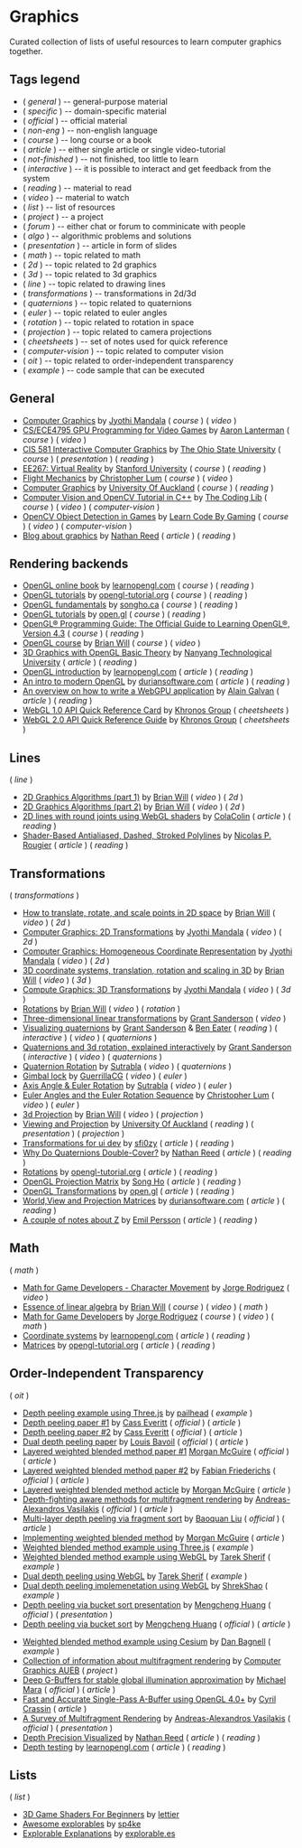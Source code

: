 # Graphics

Curated collection of lists of useful resources to learn computer graphics together.

## Tags legend

- ( _general_ ) -- general-purpose material
- ( _specific_ ) -- domain-specific material
- ( _official_ ) -- official material
- ( _non-eng_ ) -- non-english language
- ( _course_ ) -- long course or a book
- ( _article_ ) -- either single article or single video-tutorial
- ( _not-finished_ ) -- not finished, too little to learn
- ( _interactive_ ) -- it is possible to interact and get feedback from the system
- ( _reading_ ) -- material to read
- ( _video_ ) -- material to watch
- ( _list_ ) -- list of resources
- ( _project_ ) -- a project
- ( _forum_ ) -- either chat or forum to comminicate with people
- ( _algo_ ) -- algorithmic problems and solutions
- ( _presentation_ ) -- article in form of slides
- ( _math_ ) -- topic related to math
- ( _2d_ ) -- topic related to 2d graphics
- ( _3d_ ) -- topic related to 3d graphics
- ( _line_ ) -- topic related to drawing lines
- ( _transformations_ ) -- transformations in 2d/3d
- ( _quaternions_ ) -- topic related to quaternions
- ( _euler_ ) -- topic related to euler angles
- ( _rotation_ ) -- topic related to rotation in space
- ( _projection_ ) -- topic related to camera projections
- ( _cheetsheets_ ) -- set of notes used for quick reference
- ( _computer-vision_ ) -- topic related to computer vision
- ( _oit_ ) -- topic related to order-independent transparency
- ( _example_ ) -- code sample that can be executed

## General

- [Computer Graphics](https://www.youtube.com/playlist?list=PLE67F-VQUgLgws92d9gmP-AhBN_KQRGDW) by [Jyothi Mandala](https://www.youtube.com/channel/UCDDxkAZS-3MbZyn6DqyED1g) ( _course_ ) ( _video_ )
- [CS/ECE4795 GPU Programming for Video Games](https://www.youtube.com/playlist?list=PLOunECWxELQQwayE8e3WjKPJsTGKknJ8w) by [Aaron Lanterman](https://www.youtube.com/c/Lantertronics) ( _course_ ) ( _video_ )
- [CIS 581 Interactive Computer Graphics](https://web.cse.ohio-state.edu/~shen.94/581/Site/Slides.html) by [The Ohio State University](https://www.osu.edu/) ( _course_ ) ( _presentation_ ) ( _reading_ )
- [EE267: Virtual Reality](https://stanford.edu/class/ee267/lectures/) by [Stanford University](https://www.stanford.edu/) ( _course_ ) ( _reading_ )
- [Flight Mechanics](https://www.youtube.com/playlist?list=PLxdnSsBqCrrEx3A6W94sQGClk6Q4YCg-h) by [Christopher Lum](https://www.youtube.com/c/ChristopherLum) ( _course_ ) ( _video_ )
- [Computer Graphics](https://www.cs.auckland.ac.nz/courses/compsci372s1c/yenLectures/) by [University Of Auckland](https://www.cs.auckland.ac.nz) ( _course_ ) ( _reading_ )
- [Computer Vision and OpenCV Tutorial in C++](https://www.youtube.com/playlist?list=PLkmvobsnE0GHMmTF7GTzJnCISue1L9fJn) by [The Coding Lib](https://www.youtube.com/c/TheCodingLibrary/) ( _course_ ) ( _video_ ) ( _computer-vision_ )
- [OpenCV Object Detection in Games](https://www.youtube.com/playlist?list=PL1m2M8LQlzfKtkKq2lK5xko4X-8EZzFPI) by [Learn Code By Gaming](https://www.youtube.com/c/LearnCodeByGaming) ( _course_ ) ( _video_ ) ( _computer-vision_ )
- [Blog about graphics](https://www.reedbeta.com/blog/category/graphics/) by [Nathan Reed](https://www.reedbeta.com/) ( _article_ ) ( _reading_ )

## Rendering backends

- [OpenGL online book](https://learnopengl.com) by [learnopengl.com](https://learnopengl.com) ( _course_ ) ( _reading_ )
- [OpenGL tutorials](http://www.opengl-tutorial.org/) by [opengl-tutorial.org](http://www.opengl-tutorial.org/) ( _course_ ) ( _reading_ )
- [OpenGL fundamentals](http://www.songho.ca/opengl/) by [songho.ca](http://www.songho.ca) ( _course_ ) ( _reading_ )
- [OpenGL tutorials](https://open.gl/) by [open.gl](https://open.gl/) ( _course_ ) ( _reading_ )
- [OpenGL® Programming Guide: The Official Guide to Learning OpenGL®, Version 4.3](https://www.cs.utexas.edu/users/fussell/courses/cs354/handouts/Addison.Wesley.OpenGL.Programming.Guide.8th.Edition.Mar.2013.ISBN.0321773039.pdf) ( _course_ ) ( _reading_ )
- [OpenGL course](https://www.youtube.com/playlist?list=PLIbUZ3URbL0ESKHrvzXuHjrcLi7gxhBby) by [Brian Will](https://www.youtube.com/channel/UCseUQK4kC3x2x543nHtGpzw) ( _course_ ) ( _video_ )
- [3D Graphics with OpenGL Basic Theory](http://web.archive.org/web/20201113214817/https://www.ntu.edu.sg/home/ehchua/programming/opengl/CG_BasicsTheory.html) by [Nanyang Technological University](www.ntu.edu.sg) ( _article_ ) ( _reading_ )
- [OpenGL introduction](https://learnopengl.com/Introduction) by [learnopengl.com](https://learnopengl.com) ( _article_ ) ( _reading_ )
- [An intro to modern OpenGL](https://duriansoftware.com/joe/an-intro-to-modern-opengl.-table-of-contents) by [duriansoftware.com](https://duriansoftware.com/) ( _article_ ) ( _reading_ )
- [An overview on how to write a WebGPU application](https://alain.xyz/blog/raw-webgpu) by [Alain Galvan](https://alain.xyz/) ( _article_ ) ( _reading_ )
- [WebGL 1.0 API Quick Reference Card](https://www.khronos.org/files/webgl/webgl-reference-card-1_0.pdf) by [Khronos Group](https://www.khronos.org) ( _cheetsheets_ )
- [WebGL 2.0 API Quick Reference Guide](https://www.khronos.org/files/webgl20-reference-guide.pdf) by [Khronos Group](https://www.khronos.org) ( _cheetsheets_ )

## Lines

( _line_ )

- [2D Graphics Algorithms (part 1)](https://youtu.be/bfvmPa9eWew) by [Brian Will](https://www.youtube.com/channel/UCseUQK4kC3x2x543nHtGpzw) ( _video_ ) ( _2d_ )
- [2D Graphics Algorithms (part 2)](https://youtu.be/IDFB5CDpLDE) by [Brian Will](https://www.youtube.com/channel/UCseUQK4kC3x2x543nHtGpzw) ( _video_ ) ( _2d_ )
- [2D lines with round joints using WebGL shaders](http://nanodesu.info/oldstuff/2D-lines-with-round-joints-using-WebGL-shaders/) by [ColaColin](https://github.com/ColaColin) ( _article_ ) ( _reading_ )
- [Shader-Based Antialiased, Dashed, Stroked Polylines](https://jcgt.org/published/0002/02/08/) by [Nicolas P. Rougier](https://github.com/rougier) ( _article_ ) ( _reading_ )


## Transformations

( _transformations_ )

- [How to translate, rotate, and scale points in 2D space](https://www.youtube.com/watch?v=SLWCc-mcd-I) by [Brian Will](https://www.youtube.com/channel/UCseUQK4kC3x2x543nHtGpzw) ( _video_ ) ( _2d_ )
- [Computer Graphics: 2D Transformations](https://youtu.be/pZIFBV2Hcxo) by [Jyothi Mandala](https://www.youtube.com/channel/UCDDxkAZS-3MbZyn6DqyED1g) ( _video_ ) ( _2d_ )
- [Computer Graphics: Homogeneous Coordinate Representation](https://youtu.be/mq2S1SzAD1s?list=PLE67F-VQUgLgws92d9gmP-AhBN_KQRGDW) by [Jyothi Mandala](https://www.youtube.com/channel/UCDDxkAZS-3MbZyn6DqyED1g) ( _video_ ) ( _2d_ )
- [3D coordinate systems, translation, rotation and scaling in 3D](https://www.youtube.com/watch?v=rTN4nawkrZs) by [Brian Will](https://www.youtube.com/channel/UCseUQK4kC3x2x543nHtGpzw) ( _video_ ) ( _3d_ )
- [Compute Graphics: 3D Transformations](https://youtu.be/1GmVN2zIAJQ?list=PLE67F-VQUgLgws92d9gmP-AhBN_KQRGDW) by [Jyothi Mandala](https://www.youtube.com/channel/UCDDxkAZS-3MbZyn6DqyED1g) ( _video_ ) ( _3d_ )
- [Rotations](https://youtu.be/x8-WOQYlaAs?list=PLIbUZ3URbL0F8p5TUxBChxqpqEJY8yRJo) by [Brian Will](https://www.youtube.com/channel/UCseUQK4kC3x2x543nHtGpzw) ( _video_ ) ( _rotation_ )
- [Three-dimensional linear transformations](https://youtu.be/rHLEWRxRGiM) by [Grant Sanderson](https://www.youtube.com/c/3blue1brown) ( _video_ )
- [Visualizing quaternions](https://eater.net/quaternions) by [Grant Sanderson](https://www.youtube.com/c/3blue1brown) & [Ben Eater](https://eater.net/) ( _reading_ ) ( _interactive_ ) ( _video_ ) ( _quaternions_ )
- [Quaternions and 3d rotation, explained interactively](https://youtu.be/zjMuIxRvygQ) by [Grant Sanderson](https://www.youtube.com/c/3blue1brown) ( _interactive_ ) ( _video_ ) ( _quaternions_ )
- [Quaternion Rotation](https://youtu.be/4mXL751ko0w) by [Sutrabla](https://www.youtube.com/user/Sutrabla/) ( _video_ ) ( _quaternions_ )
- [Gimbal lock](https://youtu.be/zc8b2Jo7mno) by [GuerrillaCG](https://www.youtube.com/user/GuerrillaCG) ( _video_ ) ( _euler_ )
- [Axis Angle & Euler Rotation](https://youtu.be/syQnn_xuB8U) by [Sutrabla](https://www.youtube.com/user/Sutrabla/) ( _video_ ) ( _euler_ )
- [Euler Angles and the Euler Rotation Sequence](https://youtu.be/GJBc6z6p0KQ) by [Christopher Lum](https://www.youtube.com/channel/UCPUuVY7w8brL0r__P8UBgyQ) ( _video_ ) ( _euler_ )
- [3d Projection](https://youtu.be/EUtbZ0egZDQ) by [Brian Will](https://www.youtube.com/channel/UCseUQK4kC3x2x543nHtGpzw) ( _video_ ) ( _projection_ )
- [Viewing and Projection](https://www.cs.auckland.ac.nz/courses/compsci372s1c/yenLectures/ViewingAndProjection4up.pdf) by [University Of Auckland](www.cs.auckland.ac.nz) ( _reading_ ) ( _presentation_ ) ( _projection_ )
- [Transformations for ui dev](https://habr.com/ru/post/520078) by [sfi0zy](https://habr.com/ru/users/sfi0zy/) ( _article_ ) ( _reading_ )
- [Why Do Quaternions Double-Cover?](https://www.reedbeta.com/blog/why-quaternions-double-cover) by [Nathan Reed](https://www.reedbeta.com/) ( _article_ ) ( _reading_ )
- [Rotations](http://www.opengl-tutorial.org/intermediate-tutorials/tutorial-17-quaternions) by [opengl-tutorial.org](https://opengl-tutorial.org) ( _article_ ) ( _reading_ )
- [OpenGL Projection Matrix](http://www.songho.ca/opengl/gl_projectionmatrix.html) by [Song Ho](http://www.songho.ca/) ( _article_ ) ( _reading_ )
- [OpenGL Transformations](https://open.gl/transformations) by [open.gl](https://open.gl/) ( _article_ ) ( _reading_ )
- [World,View and Projection Matrices](https://duriansoftware.com/joe/an-intro-to-modern-opengl.-chapter-3:-3d-transformation-and-projection) by [duriansoftware.com](https://duriansoftware.com/) ( _article_ ) ( _reading_ )
- [A couple of notes about Z](http://www.humus.name/index.php?ID=255) by [Emil Persson](http://www.humus.name/) ( _article_ ) ( _reading_ )

## Math

( _math_ )

- [Math for Game Developers - Character Movement](https://www.youtube.com/watch?v=sKCF8A3XGxQ&list=PLW3Zl3wyJwWOpdhYedlD-yCB7WQoHf-My) by [Jorge Rodriguez](https://www.youtube.com/channel/UCEhBM2x5MG9-e_JSOzU068w) ( _video_ )
- [Essence of linear algebra](https://www.youtube.com/playlist?list=PLZHQObOWTQDPD3MizzM2xVFitgF8hE_ab) by [Brian Will](https://www.youtube.com/channel/UCseUQK4kC3x2x543nHtGpzw) ( _course_ ) ( _video_ ) ( _math_ )
- [Math for Game Developers](https://www.youtube.com/playlist?list=PLW3Zl3wyJwWOpdhYedlD-yCB7WQoHf-My) by [Jorge Rodriguez](https://www.youtube.com/channel/UCEhBM2x5MG9-e_JSOzU068w) ( _course_ ) ( _video_ ) ( _math_ )
- [Coordinate systems](https://learnopengl.com/Getting-started/Coordinate-Systems) by [learnopengl.com](https://learnopengl.com) ( _article_ ) ( _reading_ )
- [Matrices](http://www.opengl-tutorial.org/beginners-tutorials/tutorial-3-matrices) by [opengl-tutorial.org](https://opengl-tutorial.org) ( _article_ ) ( _reading_ )

## Order-Independent Transparency

( _oit_ )

- [Depth peeling example using Three.js](https://raw.githack.com/pailhead/three.js/depth-peel-stencil/examples/webgl_materials_depthpeel.html) by [pailhead](https://dusanbosnjak.com) ( _example_ )
- [Depth peeling paper #1](https://my.eng.utah.edu/~cs5610/handouts/order_independent_transparency.pdf) by [Cass Everitt](cass@nvidia.com) ( _official_ ) ( _article_ )
- [Depth peeling paper #2](https://developer.download.nvidia.com/assets/gamedev/docs/OrderIndependentTransparency.pdf) by [Cass Everitt](cass@nvidia.com) ( _official_ ) ( _article_ )
- [Dual depth peeling paper](https://my.eng.utah.edu/~cs5610/handouts/DualDepthPeeling.pdf) by [Louis Bavoil](https://www.nvidia.com) ( _official_ ) ( _article_ )
- [Layered weighted blended method paper #1](https://jcgt.org/published/0002/02/09/) [Morgan McGuire](http://casual-effects.blogspot.com/) ( _official_ ) ( _article_ )
- [Layered weighted blended method paper #2](https://graphics.tudelft.nl/Publications-new/2021/FEE21/layered_weighted_blended_order_independent_transparency.pdf) by [Fabian Friederichs](https://graphics.tudelft.nl/) ( _official_ ) ( _article_ )
- [Layered weighted blended method acticle](http://casual-effects.blogspot.com/2014/03/weighted-blended-order-independent.html) by [Morgan McGuire](http://casual-effects.blogspot.com/) ( _article_ )
- [Depth-fighting aware methods for multifragment rendering](https://abasilak.github.io/papers/journals/tvcg2013/paper.pdf) by [Andreas-Alexandros Vasilakis](https://www.computer.org/csdl/home) ( _official_ ) ( _article_ )
- [Multi-layer depth peeling via fragment sort](https://www.microsoft.com/en-us/research/wp-content/uploads/2006/06/tr-2006-81.pdf) by [Baoquan Liu](https://www.microsoft.com/en-us/research/search/?q=Baoquan+Liu) ( _official_ ) ( _article_ )
- [Implementing weighted blended method](http://casual-effects.blogspot.com/2015/03/implemented-weighted-blended-order.html) by [Morgan McGuire](http://casual-effects.blogspot.com/) ( _article_ )
- [Weighted blended method example using Three.js](https://raw.githack.com/arose/three.js/oit/examples/webgl_oit.html) ( _example_ )
- [Weighted blended method example using WebGL](https://tsherif.github.io/webgl2examples/oit.html) by [Tarek Sherif](https://github.com/tsherif) ( _example_ )
- [Dual depth peeling using WebGL](https://tsherif.github.io/webgl2examples/oit-dual-depth-peeling.html) by [Tarek Sherif](https://github.com/tsherif) ( _example_ )
- [Dual depth peeling implemenetation using WebGL](https://medium.com/@shrekshao_71662/dual-depth-peeling-implementation-in-webgl-11baa061ba4b) by [ShrekShao](https://medium.com/@shrekshao_71662) ( _example_ )
- [Depth peeling via bucket sort presentation](https://www.highperformancegraphics.org/previous/www_2009/presentations/liu-bucket.pdf) by [Mengcheng Huang](hmcen@ios.ac.cn) ( _official_ ) ( _presentation_ )
- [Depth peeling via bucket sort](https://www.semanticscholar.org/paper/Efficient-depth-peeling-via-bucket-sort-Liu-Huang/978a83ddf48c59f18529d69a9a1d0f0428881db0) by [Mengcheng Huang](hmcen@ios.ac.cn) ( _official_ ) ( _article_ )
<!-- - [Depth peeling via bucket sort #2] (https://drive.google.com/file/d/12JYmusKSvpsdVua1emdqIPJTY7vBFKzq/view) -->
<!-- - [Chaper 1 of Book "GPU Pro 360 Guide to 3DEngine": Depth peeling via bucket sort] (https://drive.google.com/file/d/1199PPCQka5oFZq9_Q09htGEeriLLnPO6/view) -->
<!-- Chaper 1 of Book "GPU Pro 360 Guide to 3DEngine -->
- [Weighted blended method example using Cesium](http://bagnell.github.io/cesium/Apps/Sandcastle/gallery/OIT.html) by [Dan Bagnell](https://github.com/bagnell) ( _example_ )
- [Collection of information about multifragment rendering](https://github.com/cgaueb/MFR) by [Computer Graphics AUEB](http://graphics.cs.aueb.gr/graphics/index.html) ( _project_ )
- [Deep G-Buffers for stable global illumination approximation](https://research.nvidia.com/sites/default/files/pubs/2016-06_Deep-G-Buffers-for/Mara2016DeepGBuffer-extended-bright.pdf) by [Michael Mara](https://research.nvidia.com/search/node/Michael%20Mara) ( _official_ ) ( _article_ )
- [Fast and Accurate Single-Pass A-Buffer using OpenGL 4.0+](https://blog.icare3d.org/2010/06/fast-and-accurate-single-pass-buffer.html) by [Cyril Crassin](https://research.nvidia.com/person/cyril-crassin) ( _article_ )
- [A Survey of Multifragment Rendering](https://github.com/cgaueb/MFR/blob/master/Multimedia/EG2020_STAR_presentation.pptx) by [Andreas-Alexandros Vasilakis](https://www.computer.org/csdl/home) ( _official_ ) ( _presentation_ )
- [Depth Precision Visualized](https://developer.nvidia.com/content/depth-precision-visualized) by [Nathan Reed](https://www.reedbeta.com/) ( _article_ ) ( _reading_ )
- [Depth testing](https://learnopengl.com/Advanced-OpenGL/Depth-testing) by [learnopengl.com](https://learnopengl.com) ( _article_ ) ( _reading_ )

## Lists

( _list_ )

- [3D Game Shaders For Beginners](https://github.com/lettier/3d-game-shaders-for-beginners) by [lettier](https://github.com/lettier)
- [Awesome explorables](https://github.com/sp4ke/awesome-explorables) by [sp4ke](https://github.com/sp4ke)
- [Explorable Explanations](https://explorabl.es/) by [explorable.es](https://explorabl.es/)

